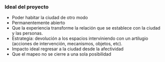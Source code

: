 ### Ideal del proyecto

* Poder habitar la ciudad de otro modo
* Permanentemente abierto
* Que la experiencia transforme la relación que se establece con la ciudad y las personas.
* Estrategia: devolución a los espacios interviniendo con un artilugio (acciones de intervención, mecanismos, objetos, etc). 
* Impacto ideal regresar a la ciudad desde la afectividad
* Que el mapeo no se cierre a una sola posibilidad
